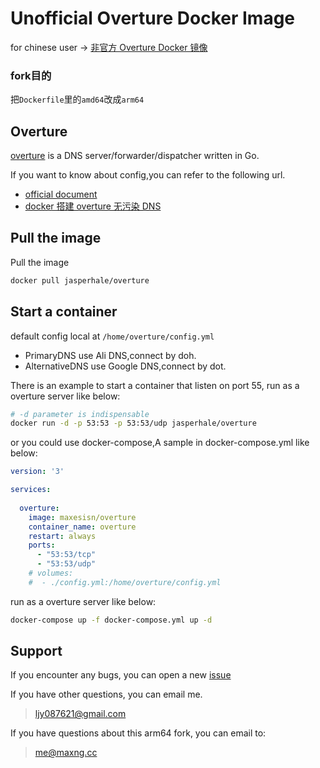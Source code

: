 # Unofficial Overture Docker Image

for chinese user -> [非官方 Overture Docker 镜像](https://github.com/Jasper-1024/docker_overture/blob/master/README_cn.md)

### fork目的
把`Dockerfile`里的`amd64`改成`arm64`

## Overture

[overture](https://github.com/shawn1m/overture) is a DNS server/forwarder/dispatcher written in Go.

If you want to know about config,you can refer to the following url.

* [official document](https://github.com/shawn1m/overture)
* [docker 搭建 overture 无污染 DNS](https://jasper-1024.github.io/jasper/d510a085/)

## Pull the image

Pull the image

```bash
docker pull jasperhale/overture
```

## Start a container

default config local at `/home/overture/config.yml`

* PrimaryDNS use Ali DNS,connect by doh.
* AlternativeDNS use Google DNS,connect by dot.

There is an example to start a container that listen on port 55, run as a overture server like below:

```bash
# -d parameter is indispensable
docker run -d -p 53:53 -p 53:53/udp jasperhale/overture
```

or you could use docker-compose,A sample in docker-compose.yml like below:

```yml
version: '3'

services:
  
  overture:
    image: maxesisn/overture
    container_name: overture
    restart: always
    ports:
      - "53:53/tcp"
      - "53:53/udp"
    # volumes:
    #  - ./config.yml:/home/overture/config.yml
```

run as a overture server like below:

```bash
docker-compose up -f docker-compose.yml up -d
```

## Support

If you encounter any bugs, you can open a new [issue](https://github.com/Jasper-1024/docker_overture/issues)

If you have other questions, you can email me.

> <ljy087621@gmail.com>

If you have questions about this arm64 fork, you can email to:
> <me@maxng.cc>
